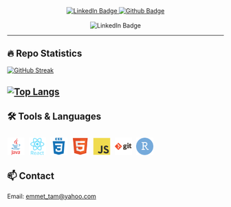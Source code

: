 <div align="center">
  <a href="https://www.linkedin.com/in/emmet-tam/">
    <img src="https://img.shields.io/badge/LinkedIn-blue?style=for-the-badge&logo=linkedin&logoColor=white" alt="LinkedIn Badge"/>
  </a>
   <a href="https://etam4260.github.io/">
    <img src="https://img.shields.io/badge/Github Pages-gray?style=for-the-badge&logo=github&logoColor=white" alt="Github Badge"/>
  </a>
</div> 

<br>

<div align="center">
    <img src="https://komarev.com/ghpvc/?username=etam4260" alt="LinkedIn Badge"/>
</div>

---

## 🔥 Repo Statistics

[![GitHub Streak](http://github-readme-streak-stats.herokuapp.com?user=etam4260&theme=dark&background=000000)](https://git.io/streak-stats)

[![Top Langs](https://github-readme-stats.vercel.app/api/top-langs/?username=etam4260&layout=compact&theme=vision-friendly-dark)](https://github.com/anuraghazra/github-readme-stats)
---
## 🛠 Tools & Languages
<img src="https://github.com/devicons/devicon/blob/master/icons/java/java-original-wordmark.svg" title="Java" alt="Java" width="40" height="40"/>&nbsp;
<img src="https://github.com/devicons/devicon/blob/master/icons/react/react-original-wordmark.svg" title="React" alt="React" width="40" height="40"/>&nbsp;
<img src="https://github.com/devicons/devicon/blob/master/icons/css3/css3-plain-wordmark.svg"  title="CSS3" alt="CSS" width="40" height="40"/>&nbsp;
<img src="https://github.com/devicons/devicon/blob/master/icons/html5/html5-original.svg" title="HTML5" alt="HTML" width="40" height="40"/>&nbsp;
<img src="https://github.com/devicons/devicon/blob/master/icons/javascript/javascript-original.svg" title="JavaScript" alt="JavaScript" width="40" height="40"/>&nbsp;
<img src="https://github.com/devicons/devicon/blob/master/icons/git/git-original-wordmark.svg" title="Git" alt="Git" width="40" height="40"/>&nbsp;
<img src="https://github.com/devicons/devicon/blob/master/icons/rstudio/rstudio-original.svg" title="Rstudio" alt="Rstudio" width="40" height="40"/>&nbsp;
---

## 📫 Contact

Email: emmet_tam@yahoo.com



<!--
**etam4260/etam4260** is a ✨ _special_ ✨ repository because its `README.md` (this file) appears on your GitHub profile.

Here are some ideas to get you started:

## 🔭 Workshop


## 📫 Contact

- 🌱 I’m currently learning ...
- 👯 I’m looking to collaborate on ...
- 🤔 I’m looking for help with ...
- 💬 Ask me about ...
- 📫 How to reach me: ...
- 😄 Pronouns: ...
- ⚡ Fun fact: ...
-->
